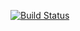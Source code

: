 [![Build Status](https://travis-ci.org/miguelalarcos/pySimulatorSCADA.svg?branch=master)](https://travis-ci.org/miguelalarcos/pySimulatorSCADA)
